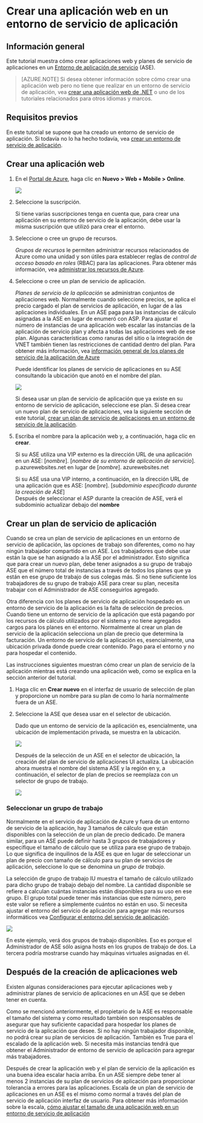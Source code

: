<properties
    pageTitle="Crear una aplicación web en un entorno de servicio de aplicación"
    description="Aprenda a crear planes de servicio de aplicaciones web y aplicaciones en un entorno de servicio de la aplicación"
    services="app-service"
    documentationCenter=""
    authors="ccompy"
    manager="stefsch"
    editor=""/>

<tags
    ms.service="app-service"
    ms.workload="web"
    ms.tgt_pltfrm="na"
    ms.devlang="na"
    ms.topic="article" 
    ms.date="10/17/2016"
    ms.author="ccompy"/>

# <a name="create-a-web-app-in-an-app-service-environment"></a>Crear una aplicación web en un entorno de servicio de aplicación

## <a name="overview"></a>Información general

Este tutorial muestra cómo crear aplicaciones web y planes de servicio de aplicaciones en un [Entorno de aplicación de servicio](app-service-app-service-environment-intro.md) (ASE). 

> [AZURE.NOTE] Si desea obtener información sobre cómo crear una aplicación web pero no tiene que realizar en un entorno de servicio de aplicación, vea [crear una aplicación web de .NET](web-sites-dotnet-get-started.md) o uno de los tutoriales relacionados para otros idiomas y marcos.

## <a name="prerequisites"></a>Requisitos previos

En este tutorial se supone que ha creado un entorno de servicio de aplicación. Si todavía no lo ha hecho todavía, vea [crear un entorno de servicio de aplicación](app-service-web-how-to-create-an-app-service-environment.md). 

## <a name="create-a-web-app"></a>Crear una aplicación web

1. En el [Portal de Azure](https://portal.azure.com/), haga clic en **Nuevo > Web + Mobile > Online**. 

    ![][1]

2. Seleccione la suscripción.  

    Si tiene varias suscripciones tenga en cuenta que, para crear una aplicación en su entorno de servicio de la aplicación, debe usar la misma suscripción que utilizó para crear el entorno. 

3. Seleccione o cree un grupo de recursos.

    *Grupos de recursos* le permiten administrar recursos relacionados de Azure como una unidad y son útiles para establecer reglas de *control de acceso basado en roles* (RBAC) para las aplicaciones. Para obtener más información, vea [administrar los recursos de Azure][ResourceGroups]. 

4. Seleccione o cree un plan de servicio de aplicación.

    *Planes de servicio de la aplicación* se administran conjuntos de aplicaciones web.  Normalmente cuando seleccione precios, se aplica el precio cargado el plan de servicios de aplicación, en lugar de a las aplicaciones individuales. En un ASE paga para las instancias de cálculo asignadas a la ASE en lugar de enumeró con ASP.  Para ajustar el número de instancias de una aplicación web escalar las instancias de la aplicación de servicio plan y afecta a todas las aplicaciones web de ese plan.  Algunas características como ranuras del sitio o la integración de VNET también tienen las restricciones de cantidad dentro del plan.  Para obtener más información, vea [información general de los planes de servicio de la aplicación de Azure](../app-service/azure-web-sites-web-hosting-plans-in-depth-overview.md)

    Puede identificar los planes de servicio de aplicaciones en su ASE consultando la ubicación que anotó en el nombre del plan.  

    ![][5]

    Si desea usar un plan de servicio de aplicación que ya existe en su entorno de servicio de aplicación, seleccione ese plan. Si desea crear un nuevo plan de servicio de aplicaciones, vea la siguiente sección de este tutorial, [crear un plan de servicio de aplicaciones en un entorno de servicio de la aplicación](#createplan).

5. Escriba el nombre para la aplicación web y, a continuación, haga clic en **crear**. 

    Si su ASE utiliza una VIP externo es la dirección URL de una aplicación en un ASE: [*nombre*]. [*nombre de su entorno de aplicación de servicio*]. p.azurewebsites.net en lugar de [*nombre*]. azurewebsites.net
    
    Si su ASE usa una VIP interno, a continuación, en la dirección URL de una aplicación que es ASE: [*nombre*]. [*subdominio especificado durante la creación de ASE*]   
    Después de seleccionar el ASP durante la creación de ASE, verá el subdominio actualizar debajo del **nombre**

## <a name="createplan"></a>Crear un plan de servicio de aplicación

Cuando se crea un plan de servicio de aplicaciones en un entorno de servicio de aplicación, las opciones de trabajo son diferentes, como no hay ningún trabajador compartido en un ASE.  Los trabajadores que debe usar están la que se han asignado a la ASE por el administrador.  Esto significa que para crear un nuevo plan, debe tener asignados a su grupo de trabajo ASE que el número total de instancias a través de todos los planes que ya están en ese grupo de trabajo de sus colegas más.  Si no tiene suficiente los trabajadores de su grupo de trabajo ASE para crear su plan, necesita trabajar con el Administrador de ASE conseguirlos agregado.

Otra diferencia con los planes de servicio de aplicación hospedado en un entorno de servicio de la aplicación es la falta de selección de precios.  Cuando tiene un entorno de servicio de la aplicación que está pagando por los recursos de cálculo utilizados por el sistema y no tiene agregados cargos para los planes en el entorno.  Normalmente al crear un plan de servicio de la aplicación selecciona un plan de precio que determina la facturación.  Un entorno de servicio de la aplicación es, esencialmente, una ubicación privada donde puede crear contenido.  Pago para el entorno y no para hospedar el contenido.

Las instrucciones siguientes muestran cómo crear un plan de servicio de la aplicación mientras está creando una aplicación web, como se explica en la sección anterior del tutorial.

1. Haga clic en **Crear nuevo** en el interfaz de usuario de selección de plan y proporcione un nombre para su plan de como lo haría normalmente fuera de un ASE.

2. Seleccione la ASE que desea usar en el selector de ubicación.

    Dado que un entorno de servicio de la aplicación es, esencialmente, una ubicación de implementación privada, se muestra en la ubicación. 

    ![][2]

    Después de la selección de un ASE en el selector de ubicación, la creación del plan de servicio de aplicaciones UI actualiza.  La ubicación ahora muestra el nombre del sistema ASE y la región en y, a continuación, el selector de plan de precios se reemplaza con un selector de grupo de trabajo.  

    ![][3]

### <a name="selecting-a-worker-pool"></a>Seleccionar un grupo de trabajo

Normalmente en el servicio de aplicación de Azure y fuera de un entorno de servicio de la aplicación, hay 3 tamaños de cálculo que están disponibles con la selección de un plan de precio dedicado.  De manera similar, para un ASE puede definir hasta 3 grupos de trabajadores y especifique el tamaño de cálculo que se utiliza para ese grupo de trabajo.  Lo que significa de inquilinos de la ASE es que en lugar de seleccionar un plan de precio con tamaño de cálculo para su plan de servicios de aplicación, seleccione lo que se denomina un *grupo de trabajo*.  

La selección de grupo de trabajo IU muestra el tamaño de cálculo utilizado para dicho grupo de trabajo debajo del nombre.  La cantidad disponible se refiere a calculan cuántas instancias están disponibles para su uso en ese grupo.  El grupo total puede tener más instancias que este número, pero este valor se refiere a simplemente cuántos no están en uso.  Si necesita ajustar el entorno del servicio de aplicación para agregar más recursos informáticos vea [Configurar el entorno del servicio de aplicación](app-service-web-configure-an-app-service-environment.md).

![][4]

En este ejemplo, verá dos grupos de trabajo disponibles. Eso es porque el Administrador de ASE sólo asigna hosts en los grupos de trabajo de dos.  La tercera podría mostrarse cuando hay máquinas virtuales asignadas en él.  

## <a name="after-web-app-creation"></a>Después de la creación de aplicaciones web

Existen algunas consideraciones para ejecutar aplicaciones web y administrar planes de servicio de aplicaciones en un ASE que se deben tener en cuenta.  

Como se mencionó anteriormente, el propietario de la ASE es responsable el tamaño del sistema y como resultado también son responsables de asegurar que hay suficiente capacidad para hospedar los planes de servicio de la aplicación que desee. Si no hay ningún trabajador disponible, no podrá crear su plan de servicios de aplicación.  También es True para el escalado de la aplicación web.  Si necesita más instancias tendrá que obtener el Administrador de entorno de servicio de aplicación para agregar más trabajadores.

Después de crear la aplicación web y el plan de servicio de la aplicación es una buena idea escalar hacia arriba.  En un ASE siempre debe tener al menos 2 instancias de su plan de servicios de aplicación para proporcionar tolerancia a errores para las aplicaciones.  Escala de un plan de servicio de aplicaciones en un ASE es el mismo como normal a través del plan de servicio de aplicación interfaz de usuario.  Para obtener más información sobre la escala, [cómo ajustar el tamaño de una aplicación web en un entorno de servicio de aplicación](app-service-web-scale-a-web-app-in-an-app-service-environment.md)

<!--Image references-->
[1]: ./media/app-service-web-how-to-create-a-web-app-in-an-ase/createaspnewwebapp.png
[2]: ./media/app-service-web-how-to-create-a-web-app-in-an-ase/createasplocation.png
[3]: ./media/app-service-web-how-to-create-a-web-app-in-an-ase/createaspselected.png
[4]: ./media/app-service-web-how-to-create-a-web-app-in-an-ase/createaspworkerpool.png
[5]: ./media/app-service-web-how-to-create-a-web-app-in-an-ase/selectaspinase.png

<!--Links-->
[WhatisASE]: http://azure.microsoft.com/documentation/articles/app-service-app-service-environment-intro/
[Appserviceplans]: http://azure.microsoft.com/documentation/articles/azure-web-sites-web-hosting-plans-in-depth-overview/
[HowtoCreateASE]: http://azure.microsoft.com/documentation/articles/app-service-web-how-to-create-an-app-service-environment/
[HowtoScale]: http://azure.microsoft.com/documentation/articles/app-service-web-scale-a-web-app-in-an-app-service-environment
[HowtoConfigureASE]: http://azure.microsoft.com/documentation/articles/app-service-web-configure-an-app-service-environment
[ResourceGroups]: http://azure.microsoft.com/documentation/articles/resource-group-portal/
[AzurePowershell]: http://azure.microsoft.com/documentation/articles/powershell-install-configure/
